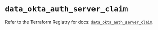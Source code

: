 # `data_okta_auth_server_claim`

Refer to the Terraform Registry for docs: [`data_okta_auth_server_claim`](https://registry.terraform.io/providers/okta/okta/4.12.0/docs/data-sources/auth_server_claim).
